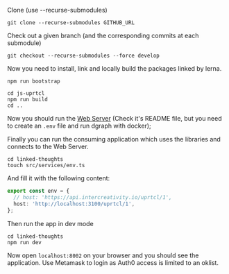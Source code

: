 Clone (use --recurse-submodules)

```
git clone --recurse-submodules GITHUB_URL
```

Check out a given branch (and the corresponding commits at each submodule)

```
git checkout --recurse-submodules --force develop
```

Now you need to install, link and locally build the packages linked by lerna.

```
npm run bootstrap
```

```
cd js-uprtcl
npm run build
cd ..
```

Now you should run the [Web Server](https://github.com/uprtcl/js-uprtcl-server/tree/develop) (Check it's README file, but you need to create an `.env` file and run dgraph with docker);

Finally you can run the consuming application which uses the libraries and connects to the Web Server.

```
cd linked-thoughts
touch src/services/env.ts
```

And fill it with the following content:

```ts
export const env = {
  // host: 'https://api.intercreativity.io/uprtcl/1',
  host: 'http://localhost:3100/uprtcl/1',
};
```

Then run the app in dev mode

```
cd linked-thoughts
npm run dev
```

Now open `localhost:8002` on your browser and you should see the application. Use Metamask to login as Auth0 access is limited to an oklist.
